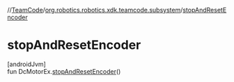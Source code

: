 //[TeamCode](../../index.md)/[org.robotics.robotics.xdk.teamcode.subsystem](index.md)/[stopAndResetEncoder](stop-and-reset-encoder.md)

# stopAndResetEncoder

[androidJvm]\
fun DcMotorEx.[stopAndResetEncoder](stop-and-reset-encoder.md)()

